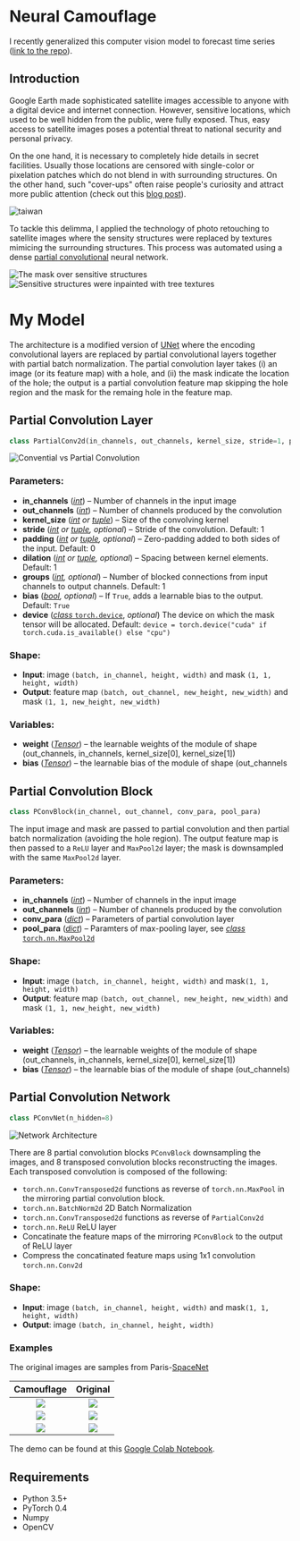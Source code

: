 # Neural Camouflage

I recently generalized this computer vision model to forecast time series ([link to the repo](https://github.com/ChenchaoZhao/FingerprintsOfTheInvisibleHand)).

## Introduction

Google Earth made sophisticated satellite images accessible to anyone with a digital device and internet connection. However, sensitive locations, which used to be well hidden from the public, were fully exposed. Thus, easy access to satellite images poses a potential threat to national security and personal privacy.

On the one hand, it is necessary to completely hide details in secret facilities. Usually those locations are censored with single-color or pixelation patches which do not blend in with surrounding structures. On the other hand, such "cover-ups" often raise people's curiosity and attract more public attention (check out this [blog post](https://fas.org/blogs/security/2018/12/widespread-blurring-of-satellite-images-reveals-secret-facilities/#comment-93066)). 

![taiwan](images/taiwan.png)

To tackle this delimma, I applied the technology of photo retouching to satellite images where the sensity structures were replaced by textures mimicing the surrounding structures. This process was automated using a dense [partial convolutional](https://arxiv.org/pdf/1804.07723.pdf) neural network.

![The mask over sensitive structures](images/mask.jpg)
![Sensitive structures were inpainted with tree textures](images/after.jpg)



# My Model

The architecture is a modified version of [UNet](https://arxiv.org/pdf/1505.04597.pdf) where the encoding convolutional layers are replaced by partial convolutional layers together with partial batch normalization. The partial convolution layer takes (i) an image (or its feature map) with a hole, and (ii) the mask indicate the location of the hole; the output is a partial convolution feature map skipping the hole region and the mask for the remaing hole in the feature map.

## Partial Convolution Layer

```python
class PartialConv2d(in_channels, out_channels, kernel_size, stride=1, padding=0, dilation=1, groups=1, bias=True, device=device)
```

![Convential vs Partial Convolution](images/par_conv.png)



### Parameters:

- **in_channels** ([*int*](https://docs.python.org/3/library/functions.html#int)) – Number of channels in the input image
- **out_channels** ([*int*](https://docs.python.org/3/library/functions.html#int)) – Number of channels produced by the convolution
- **kernel_size** ([*int*](https://docs.python.org/3/library/functions.html#int) *or* [*tuple*](https://docs.python.org/3/library/stdtypes.html#tuple)) – Size of the convolving kernel
- **stride** ([*int*](https://docs.python.org/3/library/functions.html#int) *or* [*tuple*](https://docs.python.org/3/library/stdtypes.html#tuple)*,* *optional*) – Stride of the convolution. Default: 1
- **padding** ([*int*](https://docs.python.org/3/library/functions.html#int) *or* [*tuple*](https://docs.python.org/3/library/stdtypes.html#tuple)*,* *optional*) – Zero-padding added to both sides of the input. Default: 0
- **dilation** ([*int*](https://docs.python.org/3/library/functions.html#int) *or* [*tuple*](https://docs.python.org/3/library/stdtypes.html#tuple)*,* *optional*) – Spacing between kernel elements. Default: 1
- **groups** ([*int*](https://docs.python.org/3/library/functions.html#int)*,* *optional*) – Number of blocked connections from input channels to output channels. Default: 1
- **bias** ([*bool*](https://docs.python.org/3/library/functions.html#bool)*,* *optional*) – If `True`, adds a learnable bias to the output. Default: `True`
- **device** ([*class* `torch.device`](https://pytorch.org/docs/stable/tensor_attributes.html?highlight=device#torch.torch.device), *optional*) The device on which the mask tensor will be allocated. Default: `device = torch.device("cuda" if torch.cuda.is_available() else "cpu")`

### Shape:

- **Input**: image `(batch, in_channel, height, width)` and mask `(1, 1, height, width)`
- **Output**: feature map `(batch, out_channel, new_height, new_width)` and mask `(1, 1, new_height, new_width)`

### Variables:

- **weight** ([*Tensor*](https://pytorch.org/docs/stable/tensors.html#torch.Tensor)) – the learnable weights of the module of shape (out_channels, in_channels, kernel_size[0], kernel_size[1])
- **bias** ([*Tensor*](https://pytorch.org/docs/stable/tensors.html#torch.Tensor)) – the learnable bias of the module of shape (out_channels

## Partial Convolution Block

```python
class PConvBlock(in_channel, out_channel, conv_para, pool_para)
```

The input image and mask are passed to partial convolution and then partial batch normalization (avoiding the hole region).  The output feature map is then passed to a `ReLU` layer and `MaxPool2d` layer; the mask is downsampled with the same `MaxPool2d` layer.

### Parameters:

- **in_channels** ([*int*](https://docs.python.org/3/library/functions.html#int)) – Number of channels in the input image
- **out_channels** ([*int*](https://docs.python.org/3/library/functions.html#int)) – Number of channels produced by the convolution
- **conv_para** ([*dict*](https://docs.python.org/3/library/stdtypes.html#mapping-types-dict)) – Parameters of partial convolution layer
- **pool_para** ([*dict*](https://docs.python.org/3/library/stdtypes.html#mapping-types-dict)) – Paramters of max-pooling layer, see [*class* `torch.nn.MaxPool2d`](https://pytorch.org/docs/stable/nn.html#torch.nn.MaxPool2d)

### Shape:

- **Input**: image `(batch, in_channel, height, width)` and mask`(1, 1, height, width)`
- **Output**: feature map `(batch, out_channel, new_height, new_width)` and mask `(1, 1, new_height, new_width)`

### Variables:

- **weight** ([*Tensor*](https://pytorch.org/docs/stable/tensors.html#torch.Tensor)) – the learnable weights of the module of shape (out_channels, in_channels, kernel_size[0], kernel_size[1])
- **bias** ([*Tensor*](https://pytorch.org/docs/stable/tensors.html#torch.Tensor)) – the learnable bias of the module of shape (out_channels)

## Partial Convolution Network

```python
class PConvNet(n_hidden=8)
```

![Network Architecture](images/network_diagram.png)

There are 8 partial convolution blocks `PConvBlock` downsampling the images, and 8 transposed convolution blocks reconstructing the images. Each transposed convolution is composed of the following:

- `torch.nn.ConvTransposed2d` functions as reverse of `torch.nn.MaxPool` in the mirroring partial convolution block.
- `torch.nn.BatchNorm2d` 2D Batch Normalization
- `torch.nn.ConvTransposed2d` functions as reverse of `PartialConv2d`
- `torch.nn.ReLU` ReLU layer
- Concatinate the feature maps of the mirroring `PConvBlock` to the output of ReLU layer
- Compress the concatinated feature maps using 1x1 convolution `torch.nn.Conv2d`

### Shape:

- **Input**: image `(batch, in_channel, height, width)` and mask`(1, 1, height, width)`
- **Output**: image `(batch, in_channel, height, width)`

### Examples

The original images are samples from Paris-[SpaceNet](https://spacenetchallenge.github.io)

|          Camouflage           |           Original            |
| :---------------------------: | :---------------------------: |
| ![](images/examples/eg4a.png) | ![](images/examples/eg4b.png) |
| ![](images/examples/eg2a.png) | ![](images/examples/eg2b.png) |
| ![](images/examples/eg3a.png) | ![](images/examples/eg3b.png) |

The demo can be found at this [Google Colab Notebook](https://colab.research.google.com/drive/1RyOq-t0XUkRxUPo0zyWGoqadWzXlcBb2).

## Requirements

- Python 3.5+
- PyTorch 0.4
- Numpy
- OpenCV